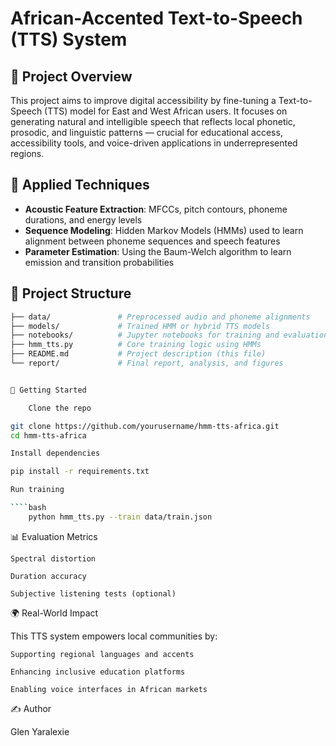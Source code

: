 # African-Accented Text-to-Speech (TTS) System

## 🎯 Project Overview

This project aims to improve digital accessibility by fine-tuning a Text-to-Speech (TTS) model for East and West African users. It focuses on generating natural and intelligible speech that reflects local phonetic, prosodic, and linguistic patterns — crucial for educational access, accessibility tools, and voice-driven applications in underrepresented regions.

## 🧠 Applied Techniques

- **Acoustic Feature Extraction**: MFCCs, pitch contours, phoneme durations, and energy levels
- **Sequence Modeling**: Hidden Markov Models (HMMs) used to learn alignment between phoneme sequences and speech features
- **Parameter Estimation**: Using the Baum-Welch algorithm to learn emission and transition probabilities

## 📁 Project Structure

```bash
├── data/               # Preprocessed audio and phoneme alignments
├── models/             # Trained HMM or hybrid TTS models
├── notebooks/          # Jupyter notebooks for training and evaluation
├── hmm_tts.py          # Core training logic using HMMs
├── README.md           # Project description (this file)
└── report/             # Final report, analysis, and figures


🚀 Getting Started

    Clone the repo

git clone https://github.com/yourusername/hmm-tts-africa.git
cd hmm-tts-africa

Install dependencies

pip install -r requirements.txt

Run training

````bash
    python hmm_tts.py --train data/train.json
````

📊 Evaluation Metrics

    Spectral distortion

    Duration accuracy

    Subjective listening tests (optional)

🌍 Real-World Impact

This TTS system empowers local communities by:

    Supporting regional languages and accents

    Enhancing inclusive education platforms

    Enabling voice interfaces in African markets

✍️ Author

Glen Yaralexie
